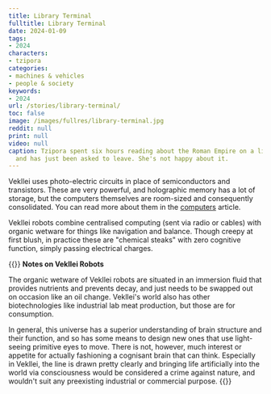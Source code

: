 ```yaml
---
title: Library Terminal
fulltitle: Library Terminal
date: 2024-01-09
tags:
- 2024
characters:
- tzipora
categories:
- machines & vehicles
- people & society
keywords:
- 2024
url: /stories/library-terminal/
toc: false
image: /images/fullres/library-terminal.jpg
reddit: null
print: null
video: null
caption: Tzipora spent six hours reading about the Roman Empire on a library terminal
  and has just been asked to leave. She's not happy about it.
---
```

Vekllei uses photo-electric circuits in place of semiconductors and transistors. These are very powerful, and holographic memory has a lot of storage, but the computers themselves are room-sized and consequently consolidated. You can read more about them in the [computers](/computers/) article.

Vekllei robots combine centralised computing (sent via radio or cables) with organic wetware for things like navigation and balance. Though creepy at first blush, in practice these are "chemical steaks" with zero cognitive function, simply passing electrical charges.

{{<note>}}
**Notes on Vekllei Robots**

The organic wetware of Vekllei robots are situated in an immersion fluid that provides nutrients and prevents decay, and just needs to be swapped out on occasion like an oil change. Vekllei's world also has other biotechnologies like industrial lab meat production, but those are for consumption.

In general, this universe has a superior understanding of brain structure and their function, and so has some means to design new ones that use light-seeing primitive eyes to move. There is not, however, much interest or appetite for actually fashioning a cognisant brain that can think. Especially in Vekllei, the line is drawn pretty clearly and bringing life artificially into the world via consciousness would be considered a crime against nature, and wouldn't suit any preexisting industrial or commercial purpose.
{{</note>}}
